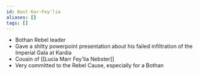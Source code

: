 ```yaml
---
id: Bast Kar-Fey'lia
aliases: []
tags: []
---
```


- Bothan Rebel leader
- Gave a shitty powerpoint presentation about his failed infiltration of the Imperial Gala at Kardia
- Cousin of [[Lucia Marr Fey'lia Nebster]]
- Very committed to the Rebel Cause, especially for a Bothan

